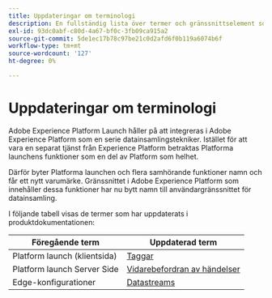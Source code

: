 ```yaml
---
title: Uppdateringar om terminologi
description: En fullständig lista över termer och gränssnittselement som påverkas av Adobe Experience Platform Launch omprofilering.
exl-id: 93dc0abf-c80d-4a67-bf0c-3fb09ca915a2
source-git-commit: 5de1ec17b78c97be21c0d2afd6f0b119a6074b6f
workflow-type: tm+mt
source-wordcount: '127'
ht-degree: 0%

---
```


# Uppdateringar om terminologi

Adobe Experience Platform Launch håller på att integreras i Adobe Experience Platform som en serie datainsamlingstekniker. Istället för att vara en separat tjänst från Experience Platform betraktas Platforma launchens funktioner som en del av Platform som helhet.

Därför byter Platforma launchen och flera samhörande funktioner namn och får ett nytt varumärke. Gränssnittet i Adobe Experience Platform som innehåller dessa funktioner har nu bytt namn till användargränssnittet för datainsamling.

I följande tabell visas de termer som har uppdaterats i produktdokumentationen:

| Föregående term | Uppdaterad term |
|---|---|
| Platform launch (klientsida) | [Taggar](./home.md) |
| Platform launch Server Side | [Vidarebefordran av händelser](./ui/event-forwarding/overview.md) |
| Edge-konfigurationer | [Datastreams](/help/datastreams/overview.md) |
